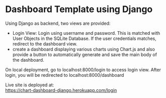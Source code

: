 # Dashboard Template using Django

Using Django as backend, two views are provided:
* Login View: Login using username and password. This is matched with User Objects in the SQLite Database. If the user credentials matches, redirect to the dashboard view.
* create a dashboard displaying various charts using Chart.js and also provide a button to automatically generate and save the main body of the dashboard.

On local deployment, go to localhost:8000/login to access login view. After login, you will be redirected to localhost:8000/dashboard

Live site is deployed at: </br>
https://chart-dashboard-django.herokuapp.com/login